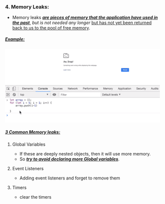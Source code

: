 ### 4. Memory Leaks:

- Memory leaks <ins>**_are pieces of memory that the application have used in the past_**</ins>, _but is not needed any longer_ <ins>but has not yet been returned back to us to the pool of free memory</ins>.

##### <ins>Example:</ins>

![alt text](<images used/compressed Images/Memory Leaks.png>)

##### <ins> 3 Common Memory leaks:</ins>

1. Global Variables

   - If these are deeply nested objects, then it will use more memory.
   - So <ins>**_try to avoid declaring more Global variables_**</ins>.
     <br/>

2. Event Listeners

   - Adding event listeners and forget to remove them
     <br/>

3. Timers

   - clear the timers
